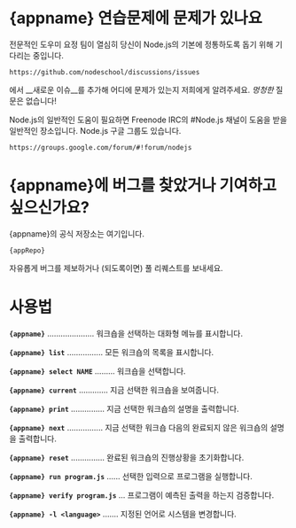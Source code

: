# {appname} 연습문제에 문제가 있나요

전문적인 도우미 요정 팀이 열심히 당신이 Node.js의 기본에 정통하도록 돕기 위해 기다리는 중입니다.

    https://github.com/nodeschool/discussions/issues

에서 __새로운 이슈__를 추가해 어디에 문제가 있는지 저희에게 알려주세요. _멍청한_ 질문은 없습니다!

Node.js의 일반적인 도움이 필요하면 Freenode IRC의 #Node.js 채널이 도움을 받을 일반적인 장소입니다. Node.js 구글 그룹도 있습니다.

    https://groups.google.com/forum/#!forum/nodejs

# {appname}에 버그를 찾았거나 기여하고 싶으신가요?

{appname}의 공식 저장소는 여기입니다.

    {appRepo}

자유롭게 버그를 제보하거나 (되도록이면) 풀 리퀘스트를 보내세요.

# 사용법

__`{appname}`__ ..................... 워크숍을 선택하는 대화형 메뉴를 표시합니다.

__`{appname} list`__ ................ 모든 워크숍의 목록을 표시합니다.

__`{appname} select NAME`__ ......... 워크숍을 선택합니다.

__`{appname} current`__ ............. 지금 선택한 워크숍을 보여줍니다.

__`{appname} print`__ ............... 지금 선택한 워크숍의 설명을 출력합니다.

__`{appname} next`__ ................ 지금 선택한 워크숍 다음의 완료되지 않은 워크숍의 설명을 출력합니다.

__`{appname} reset`__ ............... 완료된 워크숍의 진행상황을 초기화합니다.

__`{appname} run program.js`__ ...... 선택한 입력으로 프로그램을 실행합니다.

__`{appname} verify program.js`__ ... 프로그램이 예측된 출력을 하는지 검증합니다.

__`{appname} -l <language>`__ ....... 지정된 언어로 시스템을 변경합니다.
